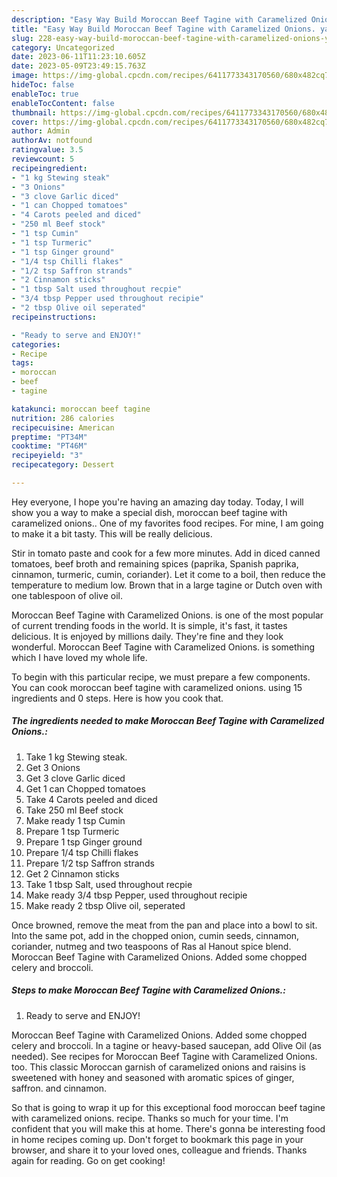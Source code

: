 ```yaml
---
description: "Easy Way Build Moroccan Beef Tagine with Caramelized Onions. yang Delicious}"
title: "Easy Way Build Moroccan Beef Tagine with Caramelized Onions. yang Delicious}"
slug: 228-easy-way-build-moroccan-beef-tagine-with-caramelized-onions-yang-delicious
category: Uncategorized
date: 2023-06-11T11:23:10.605Z
date: 2023-05-09T23:49:15.763Z
image: https://img-global.cpcdn.com/recipes/6411773343170560/680x482cq70/moroccan-beef-tagine-with-caramelized-onions-recipe-main-photo.jpg
hideToc: false
enableToc: true
enableTocContent: false
thumbnail: https://img-global.cpcdn.com/recipes/6411773343170560/680x482cq70/moroccan-beef-tagine-with-caramelized-onions-recipe-main-photo.jpg
cover: https://img-global.cpcdn.com/recipes/6411773343170560/680x482cq70/moroccan-beef-tagine-with-caramelized-onions-recipe-main-photo.jpg
author: Admin
authorAv: notfound
ratingvalue: 3.5
reviewcount: 5
recipeingredient:
- "1 kg Stewing steak"
- "3 Onions"
- "3 clove Garlic diced"
- "1 can Chopped tomatoes"
- "4 Carots peeled and diced"
- "250 ml Beef stock"
- "1 tsp Cumin"
- "1 tsp Turmeric"
- "1 tsp Ginger ground"
- "1/4 tsp Chilli flakes"
- "1/2 tsp Saffron strands"
- "2 Cinnamon sticks"
- "1 tbsp Salt used throughout recpie"
- "3/4 tbsp Pepper used throughout recipie"
- "2 tbsp Olive oil seperated"
recipeinstructions:

- "Ready to serve and ENJOY!"
categories:
- Recipe
tags:
- moroccan
- beef
- tagine

katakunci: moroccan beef tagine 
nutrition: 286 calories
recipecuisine: American
preptime: "PT34M"
cooktime: "PT46M"
recipeyield: "3"
recipecategory: Dessert

---
```



Hey everyone, I hope you're having an amazing day today. Today, I will show you a way to make a special dish, moroccan beef tagine with caramelized onions.. One of my favorites food recipes. For mine, I am going to make it a bit tasty. This will be really delicious.

Stir in tomato paste and cook for a few more minutes. Add in diced canned tomatoes, beef broth and remaining spices (paprika, Spanish paprika, cinnamon, turmeric, cumin, coriander). Let it come to a boil, then reduce the temperature to medium low. Brown that in a large tagine or Dutch oven with one tablespoon of olive oil.

Moroccan Beef Tagine with Caramelized Onions. is one of the most popular of current trending foods in the world. It is simple, it's fast, it tastes delicious. It is enjoyed by millions daily. They're fine and they look wonderful. Moroccan Beef Tagine with Caramelized Onions. is something which I have loved my whole life.


To begin with this particular recipe, we must prepare a few components. You can cook moroccan beef tagine with caramelized onions. using 15 ingredients and 0 steps. Here is how you cook that.

<!--inarticleads1-->

##### The ingredients needed to make Moroccan Beef Tagine with Caramelized Onions.:

1. Take 1 kg Stewing steak.
1. Get 3 Onions
1. Get 3 clove Garlic diced
1. Get 1 can Chopped tomatoes
1. Take 4 Carots peeled and diced
1. Take 250 ml Beef stock
1. Make ready 1 tsp Cumin
1. Prepare 1 tsp Turmeric
1. Prepare 1 tsp Ginger ground
1. Prepare 1/4 tsp Chilli flakes
1. Prepare 1/2 tsp Saffron strands
1. Get 2 Cinnamon sticks
1. Take 1 tbsp Salt, used throughout recpie
1. Make ready 3/4 tbsp Pepper, used throughout recipie
1. Make ready 2 tbsp Olive oil, seperated


Once browned, remove the meat from the pan and place into a bowl to sit. Into the same pot, add in the chopped onion, cumin seeds, cinnamon, coriander, nutmeg and two teaspoons of Ras al Hanout spice blend. Moroccan Beef Tagine with Caramelized Onions. Added some chopped celery and broccoli. 

<!--inarticleads2-->

##### Steps to make Moroccan Beef Tagine with Caramelized Onions.:


1. Ready to serve and ENJOY!

Moroccan Beef Tagine with Caramelized Onions. Added some chopped celery and broccoli. In a tagine or heavy-based saucepan, add Olive Oil (as needed). See recipes for Moroccan Beef Tagine with Caramelized Onions. too. This classic Moroccan garnish of caramelized onions and raisins is sweetened with honey and seasoned with aromatic spices of ginger, saffron. and cinnamon. 

So that is going to wrap it up for this exceptional food moroccan beef tagine with caramelized onions. recipe. Thanks so much for your time. I'm confident that you will make this at home. There's gonna be interesting food in home recipes coming up. Don't forget to bookmark this page in your browser, and share it to your loved ones, colleague and friends. Thanks again for reading. Go on get cooking!

